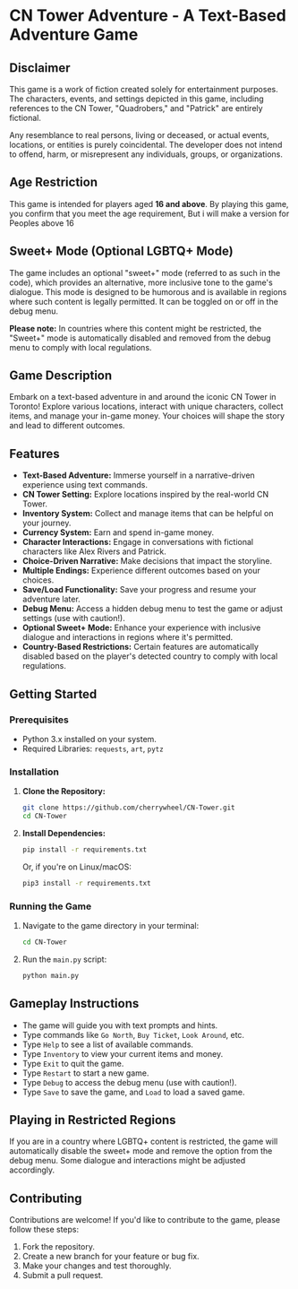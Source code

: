 # CN Tower Adventure - A Text-Based Adventure Game

## Disclaimer

This game is a work of fiction created solely for entertainment purposes. The characters, events, and settings depicted in this game, including references to the CN Tower, "Quadrobers," and "Patrick" are entirely fictional.

Any resemblance to real persons, living or deceased, or actual events, locations, or entities is purely coincidental. The developer does not intend to offend, harm, or misrepresent any individuals, groups, or organizations.

## Age Restriction

This game is intended for players aged **16 and above**. By playing this game, you confirm that you meet the age requirement, But i will make a version for Peoples above 16

## Sweet+ Mode (Optional LGBTQ+ Mode)

The game includes an optional "sweet+" mode (referred to as such in the code), which provides an alternative, more inclusive tone to the game's dialogue. This mode is designed to be humorous and is available in regions where such content is legally permitted. It can be toggled on or off in the debug menu.

**Please note:** In countries where this content might be restricted, the "Sweet+" mode is automatically disabled and removed from the debug menu to comply with local regulations.

## Game Description

Embark on a text-based adventure in and around the iconic CN Tower in Toronto! Explore various locations, interact with unique characters, collect items, and manage your in-game money. Your choices will shape the story and lead to different outcomes.

## Features

*   **Text-Based Adventure:** Immerse yourself in a narrative-driven experience using text commands.
*   **CN Tower Setting:** Explore locations inspired by the real-world CN Tower.
*   **Inventory System:** Collect and manage items that can be helpful on your journey.
*   **Currency System:** Earn and spend in-game money.
*   **Character Interactions:** Engage in conversations with fictional characters like Alex Rivers and Patrick.
*   **Choice-Driven Narrative:** Make decisions that impact the storyline.
*   **Multiple Endings:** Experience different outcomes based on your choices.
*   **Save/Load Functionality:** Save your progress and resume your adventure later.
*   **Debug Menu:** Access a hidden debug menu to test the game or adjust settings (use with caution!).
*   **Optional Sweet+ Mode:** Enhance your experience with inclusive dialogue and interactions in regions where it's permitted.
*   **Country-Based Restrictions:** Certain features are automatically disabled based on the player's detected country to comply with local regulations.

## Getting Started

### Prerequisites

*   Python 3.x installed on your system.
*   Required Libraries: `requests`, `art`, `pytz`

### Installation

1. **Clone the Repository:**

    ```bash
    git clone https://github.com/cherrywheel/CN-Tower.git
    cd CN-Tower
    ```

2. **Install Dependencies:**

    ```bash
    pip install -r requirements.txt
    ```

    Or, if you're on Linux/macOS:

    ```bash
    pip3 install -r requirements.txt
    ```

### Running the Game

1. Navigate to the game directory in your terminal:

    ```bash
    cd CN-Tower
    ```

2. Run the `main.py` script:

    ```bash
    python main.py
    ```

## Gameplay Instructions

*   The game will guide you with text prompts and hints.
*   Type commands like `Go North`, `Buy Ticket`, `Look Around`, etc.
*   Type `Help` to see a list of available commands.
*   Type `Inventory` to view your current items and money.
*   Type `Exit` to quit the game.
*   Type `Restart` to start a new game.
*   Type `Debug` to access the debug menu (use with caution!).
*   Type `Save` to save the game, and `Load` to load a saved game.

## Playing in Restricted Regions

If you are in a country where LGBTQ+ content is restricted, the game will automatically disable the sweet+ mode and remove the option from the debug menu. Some dialogue and interactions might be adjusted accordingly.

## Contributing

Contributions are welcome! If you'd like to contribute to the game, please follow these steps:

1. Fork the repository.
2. Create a new branch for your feature or bug fix.
3. Make your changes and test thoroughly.
4. Submit a pull request.
